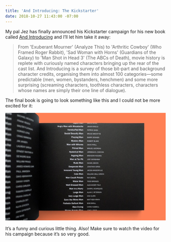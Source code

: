 ```yaml
---
title: 'And Introducing: The Kickstarter'
date: 2018-10-27 11:43:00 -07:00
---
```


My pal Jez has finally announced his Kickstarter campaign for his new book called [And Introducing](https://www.kickstarter.com/projects/jezburrows/and-introducing-a-journey-to-the-end-of-the-cast-l) and I’ll let him take it away:  

> From 'Exuberant Mourner' (Analyze This) to 'Arthritic Cowboy' (Who Framed Roger Rabbit), 'Sad Woman with Horns' (Guardians of the Galaxy) to 'Man Shot in Head 3' (The ABCs of Death), movie history is replete with curiously named characters bringing up the rear of the cast list. And Introducing is a survey of those bit-part and background character credits, organising them into almost 100 categories—some predictable (men, women, bystanders, henchmen) and some more surprising (screaming characters, toothless characters, characters whose names are simply their one line of dialogue). 

The final book is going to look something like this and I could not be more excited for it:

![jez-book.jpg](/uploads/jez-book.jpg)

It’s a funny and curious little thing. Also! Make sure to watch the video for his campaign because it’s so very good.